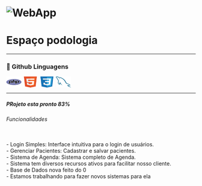 # ![WebApp](https://i.imgur.com/BOlAquO.png)
# Espaço podologia

<hr>
  <div style="display: inline_block">
    <h3>🚀 Github Linguagens</h3>
    <img align="center" alt="Magnus-Php" height="30" width="40" src="https://raw.githubusercontent.com/devicons/devicon/master/icons/php/php-original.svg">
    <img align="center" alt="Magnus-HTML" height="30" width="40" src="https://raw.githubusercontent.com/devicons/devicon/master/icons/html5/html5-original.svg">
    <img align="center" alt="Magnus-CSS" height="30" width="40" src="https://raw.githubusercontent.com/devicons/devicon/master/icons/css3/css3-original.svg">
    <img align="center" alt="Magnus-Sql" height="30" width="40" src="https://raw.githubusercontent.com/devicons/devicon/master/icons/mysql/mysql-original.svg">
  </div>
<hr>

<h5>PRojeto esta pronto 83%</h5>

<h6>Funcionalidades</h6>
<br>
- Login Simples: Interface intuitiva para o login de usuários.<br>
- Gerenciar Pacientes: Cadastrar e salvar pacientes.<br>
- Sistema de Agenda: Sistema completo de Agenda.<br>
- Sistema tem diversos recursos ativos para facilitar nosso cliente.<br>
- Base de Dados nova feito do 0<br>
- Estamos trabalhando para fazer novos sistemas para ela
